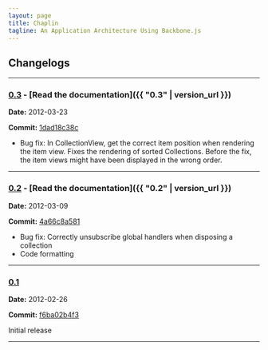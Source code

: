 ```yaml
---
layout: page
title: Chaplin
tagline: An Application Architecture Using Backbone.js
---
```




## Changelogs

----------------------------------

### [0.3](https://github.com/chaplinjs/chaplin/tree/0.3) - [Read the documentation]({{ "0.3" | version_url }})

**Date:** 2012-03-23

**Commit:** [1dad18c38c](https://github.com/chaplinjs/chaplin/commit/1dad18c38c)

- Bug fix: In CollectionView, get the correct item position when rendering
  the item view. Fixes the rendering of sorted Collections. Before the fix,
  the item views might have been displayed in the wrong order.

----------------------------------

### [0.2](https://github.com/chaplinjs/chaplin/tree/0.2) - [Read the documentation]({{ "0.2" | version_url }})

**Date:** 2012-03-09

**Commit:** [4a66c8a581](https://github.com/chaplinjs/chaplin/commit/4a66c8a581)

- Bug fix: Correctly unsubscribe global handlers when disposing a collection
- Code formatting

----------------------------------

### [0.1](https://github.com/chaplinjs/chaplin/tree/0.1)

**Date:** 2012-02-26

**Commit:** [f6ba02b4f3](https://github.com/chaplinjs/chaplin/commit/f6ba02b4f3)

Initial release

----------------------------------
